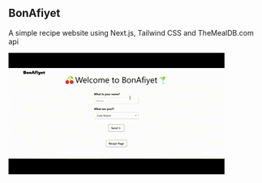 ## BonAfiyet

A simple recipe website using Next.js, Tailwind CSS and TheMealDB.com api

![Project Preview](./src/BonAfiyet.gif)
